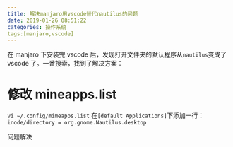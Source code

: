 ```yaml
---
title: 解决manjaro用vscode替代nautilus的问题
date: 2019-01-26 08:51:22
categories: 操作系统
tags:[manjaro,vscode]
---
```


在 manjaro 下安装完 vscode 后，发现打开文件夹的默认程序从`nautilus`变成了 vscode 了。一番搜索，找到了解决方案：

# 修改 mineapps.list

`vi ~/.config/mimeapps.list`
在`[default Applications]`下添加一行：
`inode/directory = org.gnome.Nautilus.desktop`

问题解决

